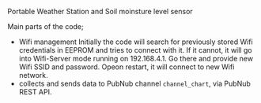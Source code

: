 Portable Weather Station and Soil moinsture level sensor

Main parts of the code;
- Wifi management 
  Initially the code will search for previously stored Wifi credentials in EEPROM and tries to connect with it. If it cannot, 
  it will go into Wifi-Server mode running on 192.168.4.1. Go there and provide new Wifi SSID and password. Opeon restart, it will connect
  to new Wifi network.
- collects and sends data to PubNub channel `channel_chart`, via PubNub REST API.

